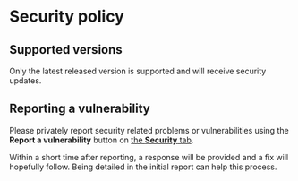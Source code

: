 # Security policy

## Supported versions

Only the latest released version is supported and will receive security updates.

## Reporting a vulnerability

Please privately report security related problems or vulnerabilities using the
**Report a vulnerability** button on [the **Security** tab][security].

Within a short time after reporting, a response will be provided and a fix will
hopefully follow. Being detailed in the initial report can help this process.

[security]: https://github.com/zimeg/proximity.nvim/security
